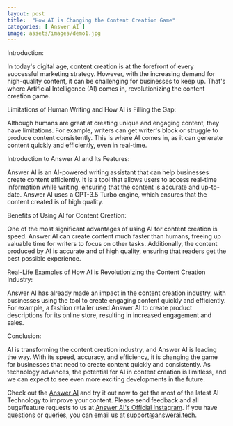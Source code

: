 ```yaml
---
layout: post
title:  "How AI is Changing the Content Creation Game"
categories: [ Answer AI ]
image: assets/images/demo1.jpg
---
```

Introduction:

In today's digital age, content creation is at the forefront of every successful marketing strategy. However, with the increasing demand for high-quality content, it can be challenging for businesses to keep up. That's where Artificial Intelligence (AI) comes in, revolutionizing the content creation game.

Limitations of Human Writing and How AI is Filling the Gap:

Although humans are great at creating unique and engaging content, they have limitations. For example, writers can get writer's block or struggle to produce content consistently. This is where AI comes in, as it can generate content quickly and efficiently, even in real-time.

Introduction to Answer AI and Its Features:

Answer AI is an AI-powered writing assistant that can help businesses create content efficiently. It is a tool that allows users to access real-time information while writing, ensuring that the content is accurate and up-to-date. Answer AI uses a GPT-3.5 Turbo engine, which ensures that the content created is of high quality.

Benefits of Using AI for Content Creation:

One of the most significant advantages of using AI for content creation is speed. Answer AI can create content much faster than humans, freeing up valuable time for writers to focus on other tasks. Additionally, the content produced by AI is accurate and of high quality, ensuring that readers get the best possible experience.

Real-Life Examples of How AI is Revolutionizing the Content Creation Industry:

Answer AI has already made an impact in the content creation industry, with businesses using the tool to create engaging content quickly and efficiently. For example, a fashion retailer used Answer AI to create product descriptions for its online store, resulting in increased engagement and sales.

Conclusion:

AI is transforming the content creation industry, and Answer AI is leading the way. With its speed, accuracy, and efficiency, it is changing the game for businesses that need to create content quickly and consistently. As technology advances, the potential for AI in content creation is limitless, and we can expect to see even more exciting developments in the future.

Check out the [Answer AI][answerai-website] and try it out now to get the most of the latest AI Technology to improve your content. Please send feedback and all bugs/feature requests to us at [Answer AI's Official Instagram][answerai-insta]. If you have questions or queries, you can email us at [support@answerai.tech][answerai-support].

[answerai-website]: https://jekyllrb.com/docs/home
[answerai-insta]:  https://instagram.com/answerai.tech 
[answerai-support]: support@answerai.tech
